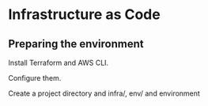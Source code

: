 # Infrastructure as Code

## Preparing the environment

Install Terraform and AWS CLI.

Configure them.

Create a project directory and infra/, env/ and environment